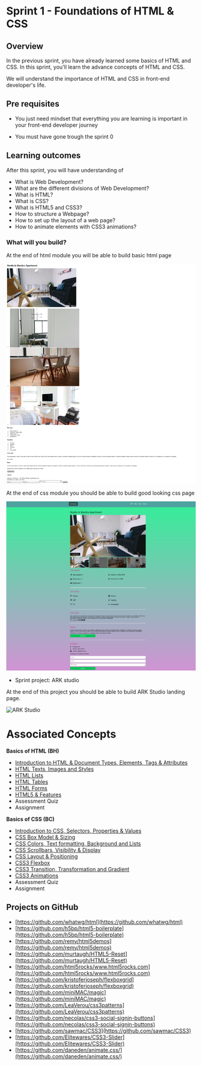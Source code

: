 # Sprint 1 - Foundations of HTML & CSS



## Overview

In the previous sprint, you have already learned some basics of HTML and CSS. In this sprint, you'll learn the advance concepts of HTML and CSS. 

We will understand the importance of HTML and CSS in front-end developer's life.


## Pre requisites

- You just need mindset that everything you are learning is important in your front-end developer journey

- You must have gone trough the sprint 0


## Learning outcomes

After this sprint, you will have understanding of 

- What is Web Development?
- What are the different divisions of Web Development?
- What is HTML?
- What is CSS?
- What is HTML5 and CSS3?
- How to structure a Webpage?
- How to set up the layout of a web page?
- How to animate elements with CSS3 animations?



### What will you build?

At the end of html module you will be able to build basic html page

![airbnb html](1.Basics_of_HTML/images/wrap_up.png)


At the end of css module you should be able to build good looking css page

![airbnb project](2.Basics_of_CSS/images/final.png)

- Sprint project: ARK studio

At the end of this project you should be able to build ARK Studio landing page.

![ARK Studio](project/template.png)

# Associated Concepts

**Basics of HTML (BH)**

- [Introduction to HTML & Document Types, Elements, Tags & Attributes](basics_of_html/1.Intro%20to%20HTML.md)
- [HTML Texts, Images and Styles](basics_of_html/2.%20HTML%20Texts%2C%20Images%20and%20Styles.md)
- [HTML Lists](basics_of_html/3.HTML%20Lists.md)
- [HTML Tables](basics_of_html/4.%20HTML%20Tables.md)
- [HTML Forms](basics_of_html/5.%20HTML%20Forms.md)
- [HTML5 & Features](basics_of_html/6.%20HTML5%20%26%20Features.md)
- Assessment Quiz
- Assignment

**Basics of CSS (BC)**

- [Introduction to CSS, Selectors, Properties & Values](basics_of_css/1.%20Intro%20to%20CSS.md)
- [CSS Box Model & Sizing](basics_of_css/2.%20CSS%20Box%20Model%20%26%20Sizing.md)
- [CSS Colors, Text formatting, Background and Lists](basics_of_css/3.%20CSS%20Colors%2C%20Text%20formatting%2C%20Background%20and%20Lists.md)
- [CSS Scrollbars, Visibility & Display](basics_of_css/4.%20CSS%20Scrollbars%2C%20Visibility%20%26%20Display.md)
- [CSS Layout & Positioning](basics_of_css/5.%20CSS%20Layout%20and%20Positioning.md)
- [CSS3 Flexbox](basics_of_css/6.%20CSS%20Flexbox.md)
- [CSS3 Transition, Transformation and Gradient](basics_of_css/7.%20CSS3%20Transition%2C%20Transformation%20and%20Gradient.md)
- [CSS3 Animations](basics_of_css/8.%20CSS3%20Animations.md)
- Assessment Quiz
- Assignment

## Projects on GitHub

- [https://github.com/whatwg/html](https://github.com/whatwg/html)
- [https://github.com/h5bp/html5-boilerplate](https://github.com/h5bp/html5-boilerplate)
- [https://github.com/remy/html5demos](https://github.com/remy/html5demos)
- [https://github.com/murtaugh/HTML5-Reset](https://github.com/murtaugh/HTML5-Reset)
- [https://github.com/html5rocks/www.html5rocks.com](https://github.com/html5rocks/www.html5rocks.com)
- [https://github.com/kristoferjoseph/flexboxgrid](https://github.com/kristoferjoseph/flexboxgrid)
- [https://github.com/miniMAC/magic](https://github.com/miniMAC/magic)
- [https://github.com/LeaVerou/css3patterns](https://github.com/LeaVerou/css3patterns)
- [https://github.com/necolas/css3-social-signin-buttons](https://github.com/necolas/css3-social-signin-buttons)
- [https://github.com/sawmac/CSS3](https://github.com/sawmac/CSS3)
- [https://github.com/Elitewares/CSS3-Slider](https://github.com/Elitewares/CSS3-Slider)
- [https://github.com/daneden/animate.css/](https://github.com/daneden/animate.css/)


